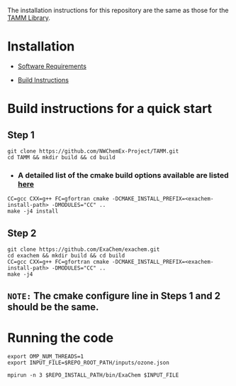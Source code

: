
The installation instructions for this repository are the same as those for the [TAMM Library](https://github.com/NWChemEx-Project/TAMM).

Installation
=============
- [Software Requirements](https://tamm.readthedocs.io/en/latest/prerequisites.html)

- [Build Instructions](https://tamm.readthedocs.io/en/latest/install.html)

Build instructions for a quick start
=====================================
## Step 1
```
git clone https://github.com/NWChemEx-Project/TAMM.git
cd TAMM && mkdir build && cd build
```
- ### A detailed list of the cmake build options available are listed [here](https://tamm.readthedocs.io/en/latest/install.html)
```
CC=gcc CXX=g++ FC=gfortran cmake -DCMAKE_INSTALL_PREFIX=<exachem-install-path> -DMODULES="CC" ..
make -j4 install
```

## Step 2
```
git clone https://github.com/ExaChem/exachem.git
cd exachem && mkdir build && cd build
CC=gcc CXX=g++ FC=gfortran cmake -DCMAKE_INSTALL_PREFIX=<exachem-install-path> -DMODULES="CC" ..
make -j4
```

## `NOTE:` The cmake configure line in Steps 1 and 2 should be the same.

Running the code
=================

```
export OMP_NUM_THREADS=1
export INPUT_FILE=$REPO_ROOT_PATH/inputs/ozone.json

mpirun -n 3 $REPO_INSTALL_PATH/bin/ExaChem $INPUT_FILE
```

